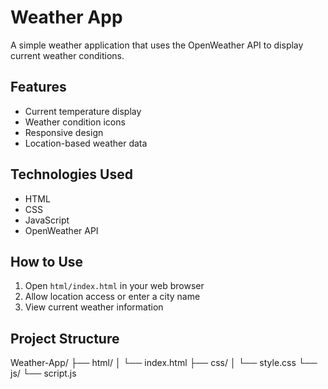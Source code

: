 # Weather App

A simple weather application that uses the OpenWeather API to display current weather conditions.

## Features
- Current temperature display
- Weather condition icons
- Responsive design
- Location-based weather data

## Technologies Used
- HTML
- CSS
- JavaScript
- OpenWeather API

## How to Use
1. Open `html/index.html` in your web browser
2. Allow location access or enter a city name
3. View current weather information

## Project Structure
Weather-App/
├── html/
│ └── index.html
├── css/
│ └── style.css
└── js/
└── script.js
